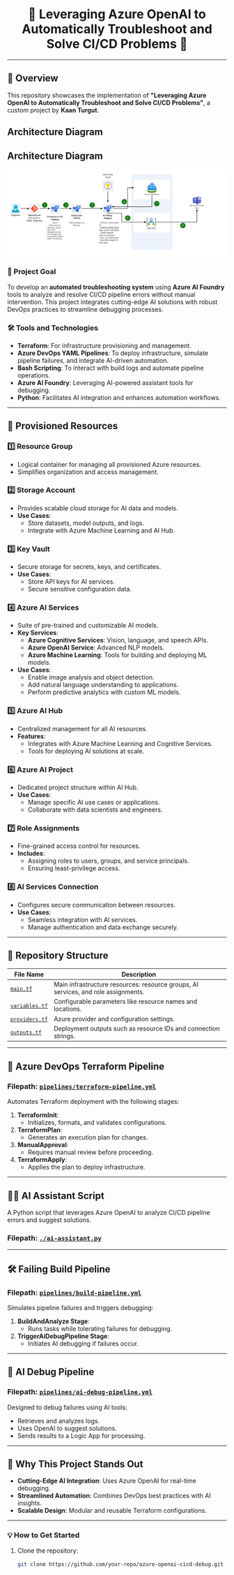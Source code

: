 <h1 align="center">🌟 Leveraging Azure OpenAI to Automatically Troubleshoot and Solve CI/CD Problems 🌟</h1>

---


## 📖 Overview

This repository showcases the implementation of **"Leveraging Azure OpenAI to Automatically Troubleshoot and Solve CI/CD Problems"**, a custom project by **Kaan Turgut**.

## Architecture Diagram

## Architecture Diagram

![Architecture Diagram](https://raw.githubusercontent.com/hkaanturgut/Leveraging-Azure-Open-AI-to-Automatically-Troubleshoot-and-Solve-CI-CD-Problems/ai-demo/images/architecture-diagram.png)



### 🎯 Project Goal
To develop an **automated troubleshooting system** using **Azure AI Foundry** tools to analyze and resolve CI/CD pipeline errors without manual intervention. This project integrates cutting-edge AI solutions with robust DevOps practices to streamline debugging processes.

### 🛠️ Tools and Technologies
- **Terraform**: For infrastructure provisioning and management.
- **Azure DevOps YAML Pipelines**: To deploy infrastructure, simulate pipeline failures, and integrate AI-driven automation.
- **Bash Scripting**: To interact with build logs and automate pipeline operations.
- **Azure AI Foundry**: Leveraging AI-powered assistant tools for debugging.
- **Python**: Facilitates AI integration and enhances automation workflows.

---

## 🚀 Provisioned Resources

### 1️⃣ **Resource Group**
- Logical container for managing all provisioned Azure resources.
- Simplifies organization and access management.

### 2️⃣ **Storage Account**
- Provides scalable cloud storage for AI data and models.
- **Use Cases**:
  - Store datasets, model outputs, and logs.
  - Integrate with Azure Machine Learning and AI Hub.

### 3️⃣ **Key Vault**
- Secure storage for secrets, keys, and certificates.
- **Use Cases**:
  - Store API keys for AI services.
  - Secure sensitive configuration data.

### 4️⃣ **Azure AI Services**
- Suite of pre-trained and customizable AI models.
- **Key Services**:
  - **Azure Cognitive Services**: Vision, language, and speech APIs.
  - **Azure OpenAI Service**: Advanced NLP models.
  - **Azure Machine Learning**: Tools for building and deploying ML models.
- **Use Cases**:
  - Enable image analysis and object detection.
  - Add natural language understanding to applications.
  - Perform predictive analytics with custom ML models.

### 5️⃣ **Azure AI Hub**
- Centralized management for all AI resources.
- **Features**:
  - Integrates with Azure Machine Learning and Cognitive Services.
  - Tools for deploying AI solutions at scale.

### 6️⃣ **Azure AI Project**
- Dedicated project structure within AI Hub.
- **Use Cases**:
  - Manage specific AI use cases or applications.
  - Collaborate with data scientists and engineers.

### 7️⃣ **Role Assignments**
- Fine-grained access control for resources.
- **Includes**:
  - Assigning roles to users, groups, and service principals.
  - Ensuring least-privilege access.

### 8️⃣ **AI Services Connection**
- Configures secure communication between resources.
- **Use Cases**:
  - Seamless integration with AI services.
  - Manage authentication and data exchange securely.

---

## 📁 Repository Structure

| **File Name**         | **Description**                                                                 |
|------------------------|---------------------------------------------------------------------------------|
| [`main.tf`](main.tf)   | Main infrastructure resources: resource groups, AI services, and role assignments. |
| [`variables.tf`](variables.tf) | Configurable parameters like resource names and locations.                       |
| [`providers.tf`](providers.tf) | Azure provider and configuration settings.                                    |
| [`outputs.tf`](outputs.tf)     | Deployment outputs such as resource IDs and connection strings.              |

---

## 📜 Azure DevOps Terraform Pipeline

### **Filepath**: [`pipelines/terraform-pipeline.yml`](pipelines/terraform-pipeline.yml)

Automates Terraform deployment with the following stages:
1. **TerraformInit**:
   - Initializes, formats, and validates configurations.
2. **TerraformPlan**:
   - Generates an execution plan for changes.
3. **ManualApproval**:
   - Requires manual review before proceeding.
4. **TerraformApply**:
   - Applies the plan to deploy infrastructure.

---

## 🧑‍💻 AI Assistant Script

A Python script that leverages Azure OpenAI to analyze CI/CD pipeline errors and suggest solutions.

### **Filepath**: [`./ai-assistant.py`](./ai-assistant.py)

---

## 🛠️ Failing Build Pipeline

### **Filepath**: [`pipelines/build-pipeline.yml`](pipelines/build-pipeline.yml)

Simulates pipeline failures and triggers debugging:
1. **BuildAndAnalyze Stage**:
   - Runs tasks while tolerating failures for debugging.
2. **TriggerAiDebugPipeline Stage**:
   - Initiates AI debugging if failures occur.

---

## 🤖 AI Debug Pipeline

### **Filepath**: [`pipelines/ai-debug-pipeline.yml`](pipelines/ai-debug-pipeline.yml)

Designed to debug failures using AI tools:
- Retrieves and analyzes logs.
- Uses OpenAI to suggest solutions.
- Sends results to a Logic App for processing.

---

## 🎉 Why This Project Stands Out
- **Cutting-Edge AI Integration**: Uses Azure OpenAI for real-time debugging.
- **Streamlined Automation**: Combines DevOps best practices with AI insights.
- **Scalable Design**: Modular and reusable Terraform configurations.

---

### 💡 How to Get Started
1. Clone the repository:
   ```bash
   git clone https://github.com/your-repo/azure-openai-cicd-debug.git
